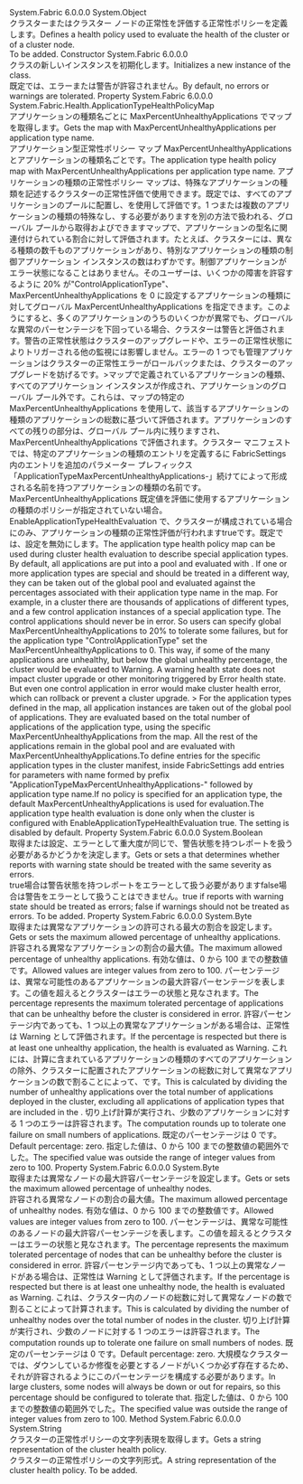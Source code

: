 <Type Name="ClusterHealthPolicy" FullName="System.Fabric.Health.ClusterHealthPolicy">
  <TypeSignature Language="C#" Value="public class ClusterHealthPolicy" />
  <TypeSignature Language="ILAsm" Value=".class public auto ansi beforefieldinit ClusterHealthPolicy extends System.Object" />
  <TypeSignature Language="DocId" Value="T:System.Fabric.Health.ClusterHealthPolicy" />
  <TypeSignature Language="VB.NET" Value="Public Class ClusterHealthPolicy" />
  <TypeSignature Language="F#" Value="type ClusterHealthPolicy = class" />
  <AssemblyInfo>
    <AssemblyName>System.Fabric</AssemblyName>
    <AssemblyVersion>6.0.0.0</AssemblyVersion>
  </AssemblyInfo>
  <Base>
    <BaseTypeName>System.Object</BaseTypeName>
  </Base>
  <Interfaces />
  <Docs>
    <summary>
      <para><span data-ttu-id="9a023-101">クラスターまたはクラスター ノードの正常性を評価する正常性ポリシーを定義します。</span><span class="sxs-lookup"><span data-stu-id="9a023-101">Defines a health policy used to evaluate the health of the cluster or of a cluster node.</span></span></para>
    </summary>
    <remarks>To be added.</remarks>
  </Docs>
  <Members>
    <Member MemberName=".ctor">
      <MemberSignature Language="C#" Value="public ClusterHealthPolicy ();" />
      <MemberSignature Language="ILAsm" Value=".method public hidebysig specialname rtspecialname instance void .ctor() cil managed" />
      <MemberSignature Language="DocId" Value="M:System.Fabric.Health.ClusterHealthPolicy.#ctor" />
      <MemberSignature Language="VB.NET" Value="Public Sub New ()" />
      <MemberType>Constructor</MemberType>
      <AssemblyInfo>
        <AssemblyName>System.Fabric</AssemblyName>
        <AssemblyVersion>6.0.0.0</AssemblyVersion>
      </AssemblyInfo>
      <Parameters />
      <Docs>
        <summary>
          <para><span data-ttu-id="9a023-102"><see cref="T:System.Fabric.Health.ClusterHealthPolicy" /> クラスの新しいインスタンスを初期化します。</span><span class="sxs-lookup"><span data-stu-id="9a023-102">Initializes a new instance of the <see cref="T:System.Fabric.Health.ClusterHealthPolicy" /> class.</span></span></para>
        </summary>
        <remarks><span data-ttu-id="9a023-103">既定では、エラーまたは警告が許容されません。</span><span class="sxs-lookup"><span data-stu-id="9a023-103">By default, no errors or warnings are tolerated.</span></span></remarks>
      </Docs>
    </Member>
    <Member MemberName="ApplicationTypeHealthPolicyMap">
      <MemberSignature Language="C#" Value="public System.Fabric.Health.ApplicationTypeHealthPolicyMap ApplicationTypeHealthPolicyMap { get; }" />
      <MemberSignature Language="ILAsm" Value=".property instance class System.Fabric.Health.ApplicationTypeHealthPolicyMap ApplicationTypeHealthPolicyMap" />
      <MemberSignature Language="DocId" Value="P:System.Fabric.Health.ClusterHealthPolicy.ApplicationTypeHealthPolicyMap" />
      <MemberSignature Language="VB.NET" Value="Public ReadOnly Property ApplicationTypeHealthPolicyMap As ApplicationTypeHealthPolicyMap" />
      <MemberSignature Language="F#" Value="member this.ApplicationTypeHealthPolicyMap : System.Fabric.Health.ApplicationTypeHealthPolicyMap" Usage="System.Fabric.Health.ClusterHealthPolicy.ApplicationTypeHealthPolicyMap" />
      <MemberType>Property</MemberType>
      <AssemblyInfo>
        <AssemblyName>System.Fabric</AssemblyName>
        <AssemblyVersion>6.0.0.0</AssemblyVersion>
      </AssemblyInfo>
      <ReturnValue>
        <ReturnType>System.Fabric.Health.ApplicationTypeHealthPolicyMap</ReturnType>
      </ReturnValue>
      <Docs>
        <summary>
          <para>
            <span data-ttu-id="9a023-104">アプリケーションの種類名ごとに MaxPercentUnhealthyApplications でマップを取得します。</span><span class="sxs-lookup"><span data-stu-id="9a023-104">Gets the map with MaxPercentUnhealthyApplications per application type name.</span></span> 
            </para>
        </summary>
        <value>
          <para><span data-ttu-id="9a023-105">アプリケーション型正常性ポリシー マップ MaxPercentUnhealthyApplications とアプリケーションの種類名ごとです。</span><span class="sxs-lookup"><span data-stu-id="9a023-105">The application type health policy map with MaxPercentUnhealthyApplications per application type name.</span></span></para>
        </value>
        <remarks>
          <span data-ttu-id="9a023-106"><para>アプリケーションの種類の正常性ポリシー マップは、特殊なアプリケーションの種類を記述するクラスターの正常性評価で使用できます。既定では、すべてのアプリケーションのプールに配置し、を使用して評価<see cref="P:System.Fabric.Health.ClusterHealthPolicy.MaxPercentUnhealthyApplications" />です。1 つまたは複数のアプリケーションの種類の特殊なし、する必要がありますを別の方法で扱われる、グローバル プールから取得およびできますマップで、アプリケーションの型名に関連付けられている割合に対して評価されます。たとえば、クラスターには、異なる種類の数千ものアプリケーションがあり、特別なアプリケーションの種類の制御アプリケーション インスタンスの数はわずかです。制御アプリケーションがエラー状態になることはありません。そのユーザーは、いくつかの障害を許容するように 20% が"ControlApplicationType"、MaxPercentUnhealthyApplications を 0 に設定するアプリケーションの種類に対してグローバル MaxPercentUnhealthyApplications を指定できます。このようにすると、多くのアプリケーションのうちのいくつかが異常でも、グローバルな異常のパーセンテージを下回っている場合、クラスターは警告と評価されます。警告の正常性状態はクラスターのアップグレードや、エラーの正常性状態によりトリガーされる他の監視には影響しません。エラーの 1 つでも管理アプリケーションはクラスターの正常性エラーがロールバックまたは、クラスターのアップグレードを妨げるです。</para>&gt;<para>マップで定義されているアプリケーションの種類、すべてのアプリケーション インスタンスが作成され、アプリケーションのグローバル プール外です。これらは、マップの特定の MaxPercentUnhealthyApplications を使用して、該当するアプリケーションの種類のアプリケーションの総数に基づいて評価されます。アプリケーションのすべての残りの部分は、グローバル プール内に残りますされ、MaxPercentUnhealthyApplications で評価されます。</para><para>クラスター マニフェストでは、特定のアプリケーションの種類のエントリを定義するに FabricSettings 内のエントリを追加のパラメーター プレフィックス「ApplicationTypeMaxPercentUnhealthyApplications-」続けてによって形成される名前を持つアプリケーションの種類の名前です。</para> <para>MaxPercentUnhealthyApplications 既定値を評価に使用するアプリケーションの種類のポリシーが指定されていない場合</para>。<para>EnableApplicationTypeHealthEvaluation で、クラスターが構成されている場合にのみ、アプリケーションの種類の正常性評価が行われます<languageKeyword>true</languageKeyword>です。既定では、設定を無効にします。</para></span><span class="sxs-lookup"><span data-stu-id="9a023-106"><para>The application type health policy map can be used during cluster health evaluation to describe special application types. By default, all applications are put into a pool and evaluated with <see cref="P:System.Fabric.Health.ClusterHealthPolicy.MaxPercentUnhealthyApplications" />. If one or more application types are special and should be treated in a different way, they can be taken out of the global pool and evaluated against the percentages associated with their application type name in the map. For example, in a cluster there are thousands of applications of different types, and a few control application instances of a special application type. The control applications should never be in error. So users can specify global MaxPercentUnhealthyApplications to 20% to tolerate some failures, but for the application type "ControlApplicationType" set the MaxPercentUnhealthyApplications to 0. This way, if some of the many applications are unhealthy, but below the global unhealthy percentage, the cluster would be evaluated to Warning. A warning health state does not impact cluster upgrade or other monitoring triggered by Error health state. But even one control application in error would make cluster health error, which can rollback or prevent a cluster upgrade. </para>&gt; <para>For the application types defined in the map, all application instances are taken out of the global pool of applications. They are evaluated based on the total number of applications of the application type, using the specific MaxPercentUnhealthyApplications from the map. All the rest of the applications remain in the global pool and are evaluated with MaxPercentUnhealthyApplications.</para><para>To define entries for the specific application types in the cluster manifest, inside FabricSettings add entries for parameters with name formed by prefix "ApplicationTypeMaxPercentUnhealthyApplications-" followed by application type name.</para><para>If no policy is specified for an application type, the default MaxPercentUnhealthyApplications is used for evaluation.</para><para>The application type health evaluation is done only when the cluster is configured with EnableApplicationTypeHealthEvaluation <languageKeyword>true</languageKeyword>. The setting is disabled by default. </para></span></span></remarks>
      </Docs>
    </Member>
    <Member MemberName="ConsiderWarningAsError">
      <MemberSignature Language="C#" Value="public bool ConsiderWarningAsError { get; set; }" />
      <MemberSignature Language="ILAsm" Value=".property instance bool ConsiderWarningAsError" />
      <MemberSignature Language="DocId" Value="P:System.Fabric.Health.ClusterHealthPolicy.ConsiderWarningAsError" />
      <MemberSignature Language="VB.NET" Value="Public Property ConsiderWarningAsError As Boolean" />
      <MemberSignature Language="F#" Value="member this.ConsiderWarningAsError : bool with get, set" Usage="System.Fabric.Health.ClusterHealthPolicy.ConsiderWarningAsError" />
      <MemberType>Property</MemberType>
      <AssemblyInfo>
        <AssemblyName>System.Fabric</AssemblyName>
        <AssemblyVersion>6.0.0.0</AssemblyVersion>
      </AssemblyInfo>
      <ReturnValue>
        <ReturnType>System.Boolean</ReturnType>
      </ReturnValue>
      <Docs>
        <summary>
          <para><span data-ttu-id="9a023-107">取得または設定、<see cref="T:System.Boolean" />エラーとして重大度が同じで、警告状態を持つレポートを扱う必要があるかどうかを決定します。</span><span class="sxs-lookup"><span data-stu-id="9a023-107">Gets or sets a <see cref="T:System.Boolean" /> that determines whether reports with warning state should be treated with the same severity as errors.</span></span></para>
        </summary>
        <value>
          <para>
            <span data-ttu-id="9a023-108"><languageKeyword>true</languageKeyword>場合は警告状態を持つレポートをエラーとして扱う必要があります<languageKeyword>false</languageKeyword>場合は警告をエラーとして扱うことはできません。</span><span class="sxs-lookup"><span data-stu-id="9a023-108"><languageKeyword>true</languageKeyword> if reports with warning state should be treated as errors; <languageKeyword>false</languageKeyword> if warnings should not be treated as errors.</span></span></para>
        </value>
        <remarks>To be added.</remarks>
      </Docs>
    </Member>
    <Member MemberName="MaxPercentUnhealthyApplications">
      <MemberSignature Language="C#" Value="public byte MaxPercentUnhealthyApplications { get; set; }" />
      <MemberSignature Language="ILAsm" Value=".property instance unsigned int8 MaxPercentUnhealthyApplications" />
      <MemberSignature Language="DocId" Value="P:System.Fabric.Health.ClusterHealthPolicy.MaxPercentUnhealthyApplications" />
      <MemberSignature Language="VB.NET" Value="Public Property MaxPercentUnhealthyApplications As Byte" />
      <MemberSignature Language="F#" Value="member this.MaxPercentUnhealthyApplications : byte with get, set" Usage="System.Fabric.Health.ClusterHealthPolicy.MaxPercentUnhealthyApplications" />
      <MemberType>Property</MemberType>
      <AssemblyInfo>
        <AssemblyName>System.Fabric</AssemblyName>
        <AssemblyVersion>6.0.0.0</AssemblyVersion>
      </AssemblyInfo>
      <ReturnValue>
        <ReturnType>System.Byte</ReturnType>
      </ReturnValue>
      <Docs>
        <summary>
          <para><span data-ttu-id="9a023-109">取得または異常なアプリケーションの許可される最大の割合を設定します。</span><span class="sxs-lookup"><span data-stu-id="9a023-109">Gets or sets the maximum allowed percentage of unhealthy applications.</span></span></para>
        </summary>
        <value>
          <para><span data-ttu-id="9a023-110">許容される異常なアプリケーションの割合の最大値。</span><span class="sxs-lookup"><span data-stu-id="9a023-110">The maximum allowed percentage of unhealthy applications.</span></span> <span data-ttu-id="9a023-111">有効な値は、0 から 100 までの整数値です。</span><span class="sxs-lookup"><span data-stu-id="9a023-111">Allowed values are integer values from zero to 100.</span></span></para>
        </value>
        <remarks>
          <para>
            <span data-ttu-id="9a023-112">パーセンテージは、異常な可能性のあるアプリケーションの最大許容パーセンテージを表します。この値を超えるとクラスターはエラーの状態と見なされます。</span><span class="sxs-lookup"><span data-stu-id="9a023-112">The percentage represents the maximum tolerated percentage of applications that can be unhealthy before the cluster is considered in error.</span></span> <span data-ttu-id="9a023-113">許容パーセンテージ内であっても、1 つ以上の異常なアプリケーションがある場合は、正常性は Warning として評価されます。</span><span class="sxs-lookup"><span data-stu-id="9a023-113">If the percentage is respected but there is at least one unhealthy application, the health is evaluated as Warning.</span></span>
            <span data-ttu-id="9a023-114">これには、計算に含まれているアプリケーションの種類のすべてのアプリケーションの除外、クラスターに配置されたアプリケーションの総数に対して異常なアプリケーションの数で割ることによって、<see cref="T:System.Fabric.Health.ApplicationTypeHealthPolicyMap" />です。</span><span class="sxs-lookup"><span data-stu-id="9a023-114">This is calculated by dividing the number of unhealthy applications over the total number of applications deployed in the cluster, excluding all applications of application types that are included in the <see cref="T:System.Fabric.Health.ApplicationTypeHealthPolicyMap" />.</span></span>
            <span data-ttu-id="9a023-115">切り上げ計算が実行され、少数のアプリケーションに対する 1 つのエラーは許容されます。</span><span class="sxs-lookup"><span data-stu-id="9a023-115">The computation rounds up to tolerate one failure on small numbers of applications.</span></span> <span data-ttu-id="9a023-116">既定のパーセンテージは 0 です。</span><span class="sxs-lookup"><span data-stu-id="9a023-116">Default percentage: zero.</span></span>
            </para>
        </remarks>
        <exception cref="T:System.ArgumentOutOfRangeException">
          <para><span data-ttu-id="9a023-117">指定した値は、0 から 100 までの整数値の範囲外でした。</span><span class="sxs-lookup"><span data-stu-id="9a023-117">The specified value was outside the range of integer values from zero to 100.</span></span></para>
        </exception>
      </Docs>
    </Member>
    <Member MemberName="MaxPercentUnhealthyNodes">
      <MemberSignature Language="C#" Value="public byte MaxPercentUnhealthyNodes { get; set; }" />
      <MemberSignature Language="ILAsm" Value=".property instance unsigned int8 MaxPercentUnhealthyNodes" />
      <MemberSignature Language="DocId" Value="P:System.Fabric.Health.ClusterHealthPolicy.MaxPercentUnhealthyNodes" />
      <MemberSignature Language="VB.NET" Value="Public Property MaxPercentUnhealthyNodes As Byte" />
      <MemberSignature Language="F#" Value="member this.MaxPercentUnhealthyNodes : byte with get, set" Usage="System.Fabric.Health.ClusterHealthPolicy.MaxPercentUnhealthyNodes" />
      <MemberType>Property</MemberType>
      <AssemblyInfo>
        <AssemblyName>System.Fabric</AssemblyName>
        <AssemblyVersion>6.0.0.0</AssemblyVersion>
      </AssemblyInfo>
      <ReturnValue>
        <ReturnType>System.Byte</ReturnType>
      </ReturnValue>
      <Docs>
        <summary>
          <para><span data-ttu-id="9a023-118">取得または異常なノードの最大許容パーセンテージを設定します。</span><span class="sxs-lookup"><span data-stu-id="9a023-118">Gets or sets the maximum allowed percentage of unhealthy nodes.</span></span></para>
        </summary>
        <value>
          <para><span data-ttu-id="9a023-119">許容される異常なノードの割合の最大値。</span><span class="sxs-lookup"><span data-stu-id="9a023-119">The maximum allowed percentage of unhealthy nodes.</span></span> <span data-ttu-id="9a023-120">有効な値は、0 から 100 までの整数値です。</span><span class="sxs-lookup"><span data-stu-id="9a023-120">Allowed values are integer values from zero to 100.</span></span></para>
        </value>
        <remarks>
          <para>
            <span data-ttu-id="9a023-121">パーセンテージは、異常な可能性のあるノードの最大許容パーセンテージを表します。この値を超えるとクラスターはエラーの状態と見なされます。</span><span class="sxs-lookup"><span data-stu-id="9a023-121">The percentage represents the maximum tolerated percentage of nodes that can be unhealthy before the cluster is considered in error.</span></span> <span data-ttu-id="9a023-122">許容パーセンテージ内であっても、1 つ以上の異常なノードがある場合は、正常性は Warning として評価されます。</span><span class="sxs-lookup"><span data-stu-id="9a023-122">If the percentage is respected but there is at least one unhealthy node, the health is evaluated as Warning.</span></span>
            <span data-ttu-id="9a023-123">これは、クラスター内のノードの総数に対して異常なノードの数で割ることによって計算されます。</span><span class="sxs-lookup"><span data-stu-id="9a023-123">This is calculated by dividing the number of unhealthy nodes over the total number of nodes in the cluster.</span></span>
            <span data-ttu-id="9a023-124">切り上げ計算が実行され、少数のノードに対する 1 つのエラーは許容されます。</span><span class="sxs-lookup"><span data-stu-id="9a023-124">The computation rounds up to tolerate one failure on small numbers of nodes.</span></span> <span data-ttu-id="9a023-125">既定のパーセンテージは 0 です。</span><span class="sxs-lookup"><span data-stu-id="9a023-125">Default percentage: zero.</span></span>
            </para>
          <para><span data-ttu-id="9a023-126">大規模なクラスターでは、ダウンしているか修復を必要とするノードがいくつか必ず存在するため、それが許容されるようにこのパーセンテージを構成する必要があります。</span><span class="sxs-lookup"><span data-stu-id="9a023-126">In large clusters, some nodes will always be down or out for repairs, so this percentage should be configured to tolerate that.</span></span></para>
        </remarks>
        <exception cref="T:System.ArgumentOutOfRangeException">
          <para><span data-ttu-id="9a023-127">指定した値は、0 から 100 までの整数値の範囲外でした。</span><span class="sxs-lookup"><span data-stu-id="9a023-127">The specified value was outside the range of integer values from zero to 100.</span></span></para>
        </exception>
      </Docs>
    </Member>
    <Member MemberName="ToString">
      <MemberSignature Language="C#" Value="public override string ToString ();" />
      <MemberSignature Language="ILAsm" Value=".method public hidebysig virtual instance string ToString() cil managed" />
      <MemberSignature Language="DocId" Value="M:System.Fabric.Health.ClusterHealthPolicy.ToString" />
      <MemberSignature Language="VB.NET" Value="Public Overrides Function ToString () As String" />
      <MemberSignature Language="F#" Value="override this.ToString : unit -&gt; string" Usage="clusterHealthPolicy.ToString " />
      <MemberType>Method</MemberType>
      <AssemblyInfo>
        <AssemblyName>System.Fabric</AssemblyName>
        <AssemblyVersion>6.0.0.0</AssemblyVersion>
      </AssemblyInfo>
      <ReturnValue>
        <ReturnType>System.String</ReturnType>
      </ReturnValue>
      <Parameters />
      <Docs>
        <summary>
            <span data-ttu-id="9a023-128">クラスターの正常性ポリシーの文字列表現を取得します。</span><span class="sxs-lookup"><span data-stu-id="9a023-128">Gets a string representation of the cluster health policy.</span></span>
            </summary>
        <returns><span data-ttu-id="9a023-129">クラスターの正常性ポリシーの文字列形式。</span><span class="sxs-lookup"><span data-stu-id="9a023-129">A string representation of the cluster health policy.</span></span></returns>
        <remarks>To be added.</remarks>
      </Docs>
    </Member>
  </Members>
</Type>